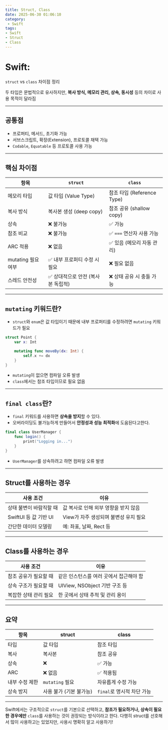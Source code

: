 ```yaml
---
title: Struct, Class
date: 2025-06-30 01:06:10
category:
 - Swift
tags: 
- Swift
- Struct
- Class
---
```


# Swift:
`struct` vs `class` 차이점 정리

두 타입은 문법적으로 유사하지만, ****복사 방식, 메모리 관리, 상속, 동시성**** 등의 차이로 사용 목적이 달라짐

---

## 공통점
- 프로퍼티, 메서드, 초기화 가능
- 서브스크립트, 확장(Extension), 프로토콜 채택 가능
- `Codable`, `Equatable` 등 프로토콜 사용 가능

---

## 핵심 차이점
| 항목               | `struct`                              | `class`                               |
|--------------------|----------------------------------------|----------------------------------------|
| 메모리 타입         | 값 타입 (Value Type)                   | 참조 타입 (Reference Type)             |
| 복사 방식           | 복사본 생성 (deep copy)               | 참조 공유 (shallow copy)              |
| 상속               | ❌ 불가능                              | ✅ 가능                                |
| 참조 비교           | ❌ 불가능                              | ✅ `===` 연산자 사용 가능              |
| ARC 적용            | ❌ 없음                                | ✅ 있음 (메모리 자동 관리)            |
| mutating 필요 여부 | ✅ 내부 프로퍼티 수정 시 필요          | ❌ 필요 없음                           |
| 스레드 안전성       | ✅ 상대적으로 안전 (복사본 독립적)     | ❌ 상태 공유 시 충돌 가능             |

---

##  `mutating` 키워드란?
- `struct`와 `enum`은 값 타입이기 때문에 내부 프로퍼티를 수정하려면 `mutating` 키워드가 필요
```swift
struct Point {
    var x: Int

    mutating func moveBy(dx: Int) {
        self.x += dx
    }
}
```

- `mutating`이 없으면 컴파일 오류 발생
- `class`에서는 참조 타입이므로 필요 없음

---

## `final class`란?
- `final` 키워드를 사용하면 ****상속을 방지****할 수 있다.
- 오버라이딩도 불가능하게 만들어서 ****안정성과 성능 최적화****에 도움된다고한다.
```swift
final class UserManager {
    func login() {
        print("Logging in...")
    }
}
```

- `UserManager`를 상속하려고 하면 컴파일 오류 발생


---

## Struct를 사용하는 경우
| 사용 조건 | 이유 |
|-----------|------|
| 상태 불변이 바람직할 때 | 값 복사로 인해 외부 영향을 받지 않음 |
| SwiftUI 등 값 기반 UI | View가 자주 생성되며 불변성 유지 필요 |
| 간단한 데이터 모델링 | 예: 좌표, 날짜, Rect 등 |

---

## Class를 사용하는 경우
| 사용 조건 | 이유 |
|-----------|------|
| 참조 공유가 필요할 때 | 같은 인스턴스를 여러 곳에서 접근해야 함 |
| 상속 구조가 필요할 때 | UIView, NSObject 기반 구조 등 |
| 복잡한 상태 관리 필요 | 한 곳에서 상태 추적 및 관리 용이 |

---

## 요약
| 항목               | struct                  | class                   |
|--------------------|--------------------------|--------------------------|
| 타입               | 값 타입                   | 참조 타입                 |
| 복사               | 복사본                    | 참조 공유                |
| 상속               | ❌                       | ✅ 가능                   |
| ARC                | ❌ 없음                   | ✅ 적용됨                 |
| 내부 수정 제한     | `mutating` 필요            | 자유롭게 수정 가능        |
| 상속 방지          | 사용 불가 (기본 불가능)     | `final`로 명시적 차단 가능 |

---

Swift에서는 구조적으로 `struct`를 기본으로 선택하고, **참조가 필요하거나, 상속이 필요한 경우에만** `class`를 사용하는 것이 권장되는 방식이라고 한다. 다행히 struct를 선호해서 많이 사용하고는 있었지만, 사용시 명확히 알고 사용하기!
